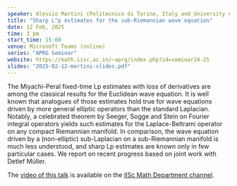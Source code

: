 ```yaml
---
speaker: Alessio Martini (Politecnico di Torino, Italy and University of Birmingham, UK)
title: "Sharp L^p estimates for the sub-Riemannian wave equation"
date: 12 Feb, 2025
time: 3 pm
start_time: 15:00
venue: Microsoft Teams (online)
series: "APRG Seminar"
website: https://math.iisc.ac.in/~aprg/index.php?id=seminar24-25
slides: "2025-02-12-martini-slides.pdf"
---
```


The Miyachi-Peral fixed-time Lp estimates with loss of derivatives are among the classical results for the Euclidean wave equation. It is well known that
analogues of those estimates hold true for wave equations driven by more general elliptic operators than the standard Laplacian. Notably, a celebrated
theorem by Seeger, Sogge and Stein on Fourier integral operators yields such estimates for the Laplace-Beltrami operator on any compact Riemannian manifold.
In comparison, the wave equation driven by a (non-elliptic) sub-Laplacian on a sub-Riemannian manifold is much less understood, and sharp Lp estimates are
known only in few particular cases. We report on recent progress based on joint work with Detlef Müller.

The [video of this talk](https://www.youtube.com/watch?v=Om1h6Q47RdA&list=PLQXtaLhI1-1qxOEykh-1WOFkYuIzEE-ev) is available
on the [IISc Math Department channel](https://www.youtube.com/channel/UCR5Igvq9HScQKlPr-0coSIg/playlists).
